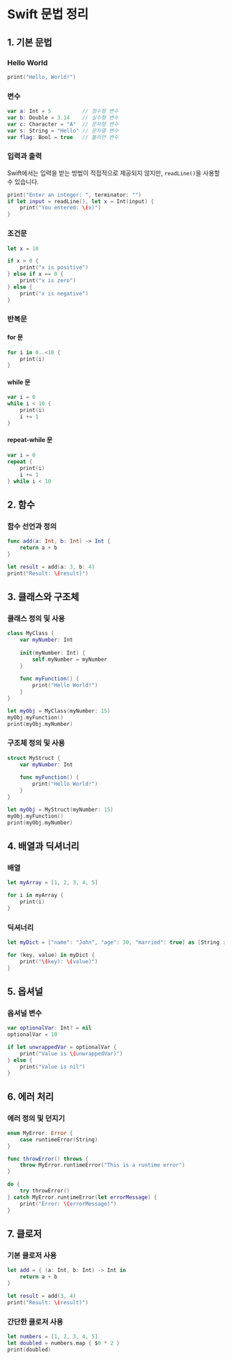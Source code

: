 
# Swift 문법 정리

## 1. 기본 문법

### Hello World

```swift
print("Hello, World!")
```

### 변수

```swift
var a: Int = 5          // 정수형 변수
var b: Double = 3.14    // 실수형 변수
var c: Character = "A"  // 문자형 변수
var s: String = "Hello" // 문자열 변수
var flag: Bool = true   // 불리언 변수
```

### 입력과 출력

Swift에서는 입력을 받는 방법이 직접적으로 제공되지 않지만, `readLine()`을 사용할 수 있습니다.

```swift
print("Enter an integer: ", terminator: "")
if let input = readLine(), let x = Int(input) {
    print("You entered: \(x)")
}
```

### 조건문

```swift
let x = 10

if x > 0 {
    print("x is positive")
} else if x == 0 {
    print("x is zero")
} else {
    print("x is negative")
}
```

### 반복문

#### for 문

```swift
for i in 0..<10 {
    print(i)
}
```

#### while 문

```swift
var i = 0
while i < 10 {
    print(i)
    i += 1
}
```

#### repeat-while 문

```swift
var i = 0
repeat {
    print(i)
    i += 1
} while i < 10
```

## 2. 함수

### 함수 선언과 정의

```swift
func add(a: Int, b: Int) -> Int {
    return a + b
}

let result = add(a: 3, b: 4)
print("Result: \(result)")
```

## 3. 클래스와 구조체

### 클래스 정의 및 사용

```swift
class MyClass {
    var myNumber: Int
    
    init(myNumber: Int) {
        self.myNumber = myNumber
    }
    
    func myFunction() {
        print("Hello World!")
    }
}

let myObj = MyClass(myNumber: 15)
myObj.myFunction()
print(myObj.myNumber)
```

### 구조체 정의 및 사용

```swift
struct MyStruct {
    var myNumber: Int
    
    func myFunction() {
        print("Hello World!")
    }
}

let myObj = MyStruct(myNumber: 15)
myObj.myFunction()
print(myObj.myNumber)
```

## 4. 배열과 딕셔너리

### 배열

```swift
let myArray = [1, 2, 3, 4, 5]

for i in myArray {
    print(i)
}
```

### 딕셔너리

```swift
let myDict = ["name": "John", "age": 30, "married": true] as [String : Any]

for (key, value) in myDict {
    print("\(key): \(value)")
}
```

## 5. 옵셔널

### 옵셔널 변수

```swift
var optionalVar: Int? = nil
optionalVar = 10

if let unwrappedVar = optionalVar {
    print("Value is \(unwrappedVar)")
} else {
    print("Value is nil")
}
```

## 6. 에러 처리

### 에러 정의 및 던지기

```swift
enum MyError: Error {
    case runtimeError(String)
}

func throwError() throws {
    throw MyError.runtimeError("This is a runtime error")
}

do {
    try throwError()
} catch MyError.runtimeError(let errorMessage) {
    print("Error: \(errorMessage)")
}
```

## 7. 클로저

### 기본 클로저 사용

```swift
let add = { (a: Int, b: Int) -> Int in
    return a + b
}

let result = add(3, 4)
print("Result: \(result)")
```

### 간단한 클로저 사용

```swift
let numbers = [1, 2, 3, 4, 5]
let doubled = numbers.map { $0 * 2 }
print(doubled)
```
